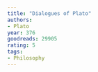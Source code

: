 ```yaml
---
title: "Dialogues of Plato"
authors:
- Plato
year: 376
goodreads: 29905
rating: 5
tags:
- Philosophy
---
```

